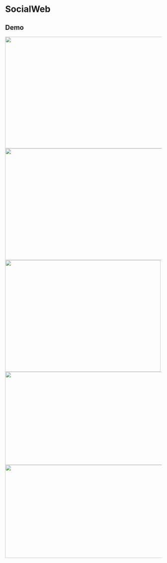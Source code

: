 SocialWeb
===

Demo
---
<img style="vertical-align:middle;" width="600" height="360" src="https://github.com/near77/SocialWeb/blob/master/W1.PNG"/>

<img style="vertical-align:middle;" width="600" height="360" src="https://github.com/near77/SocialWeb/blob/master/W2.PNG"/>

<img style="vertical-align:middle;" width="500" height="360" src="https://github.com/near77/SocialWeb/blob/master/W4.PNG"/>

<img style="vertical-align:middle;" width="600" height="300" src="https://github.com/near77/SocialWeb/blob/master/W6.PNG"/>

<img style="vertical-align:middle;" width="600" height="300" src="https://github.com/near77/SocialWeb/blob/master/W7.PNG"/>
